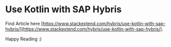 # Use Kotlin with SAP Hybris

Find Article here [https://www.stackextend.com/hybris/use-kotlin-with-sap-hybris/](https://www.stackextend.com/hybris/use-kotlin-with-sap-hybris/).

Happy Reading :)

